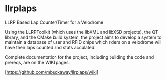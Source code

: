 # llrplaps
LLRP Based Lap Counter/Timer for a Velodrome

Using the LLRPToolkit (which uses the libXML and libXSD projects), the QT library, and the CMake build system, the project
aims to develop a system to maintain a database of user and RFID chips which riders on a velodrome will have their
laps counted and stats acculated.

Complete documentation for the project, including building the code and prereqs, are on the WIKI pages.

[https://github.com/mbuckaway/llrplaps/wiki]

